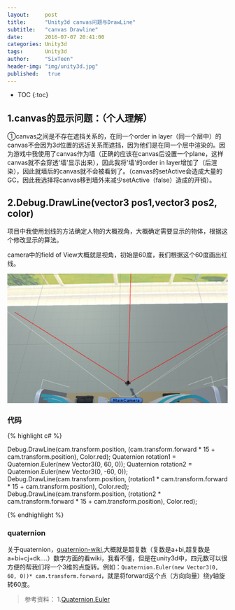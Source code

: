 ```yaml
---
layout:     post
title:      "Unity3d canvas问题与DrawLine"
subtitle:   "canvas Drawline"
date:       2016-07-07 20:41:00
categories: Unity3d
tags:       Unity3d
author:     "SixTeen"
header-img: "img/unity3d.jpg"
published:   true
---
```



* TOC
{:toc}

## 1.canvas的显示问题：（个人理解）

①canvas之间是不存在遮挡关系的，在同一个order in layer（同一个层中）的canvas不会因为3d位置的远近关系而遮挡，因为他们是在同一个层中渲染的。因为游戏中我使用了canvas作为墙（正确的应该在canvas后设置一个plane，这样canvas就不会穿透'墙'显示出来），因此我将'墙'的order in layer增加了（后渲染），因此就墙后的canvas就不会被看到了。（canvas的setActive会造成大量的GC，因此我选择将canvas移到墙外来减少setActive（false）造成的开销）。

## 2.Debug.DrawLine(vector3 pos1,vector3 pos2, color)

项目中我使用划线的方法确定人物的大概视角，大概确定需要显示的物体，根据这个修改显示的算法。

camera中的field of View大概就是视角，初始是60度，我们根据这个60度画出红线。

![大概效果](/img/unity3d/daylearning/7.8/drawline.png)

### 代码

{% highlight c# %}

Debug.DrawLine(cam.transform.position, (cam.transform.forward * 15 + cam.transform.position), Color.red);
Quaternion rotation1 = Quaternion.Euler(new Vector3(0, 60, 0));
Quaternion rotation2 = Quaternion.Euler(new Vector3(0, -60, 0));
Debug.DrawLine(cam.transform.position, (rotation1 * cam.transform.forward * 15 + cam.transform.position), Color.red);
Debug.DrawLine(cam.transform.position, (rotation2 * cam.transform.forward * 15 + cam.transform.position), Color.red);

{% endhighlight %} 

### quaternion

关于quaternion，[quaternion-wiki](https://en.wikipedia.org/wiki/Quaternion),大概就是超复数（复数是a+bi,超复数是a+bi+cj+dk....）数学方面的看wiki，我看不懂，但是在unity3d中，四元数可以很方便的帮我们将一个3维的点旋转。例如：```Quaternion.Euler(new Vector3(0, 60, 0))* cam.transform.forward```，就是将forward这个点（方向向量）绕y轴旋转60度。

> 参考资料： 1.[Quaternion.Euler](http://www.ceeger.com/Script/Quaternion/Quaternion.Euler.html)
